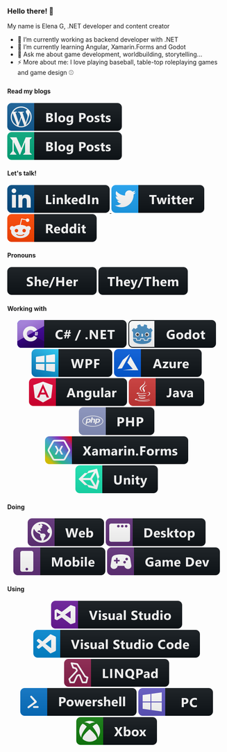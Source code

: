 ### Hello there! 👋

My name is Elena G, .NET developer and content creator

- 🔭 I’m currently working as backend developer with .NET
- 🌱 I’m currently learning Angular, Xamarin.Forms and Godot
- 💬 Ask me about game development, worldbuilding, storytelling...
- ⚡ More about me: I love playing baseball, table-top roleplaying games and game design :baseball:

#### Read my blogs

   <p>
        <a href="https://geekstorming.wordpress.com" target="_blank">
            <img src="https://github.com/MikeCodesDotNET/ColoredBadges/blob/master/svg/blogs/wordpress.svg" />
        </a>
        <a href="https://medium.com/@Beelzenef/" target="_blank">
            <img src="https://github.com/MikeCodesDotNET/ColoredBadges/blob/master/svg/blogs/medium.svg" />
        </a>
    </p>

#### Let's talk!

   <p>
        <a href="https://www.linkedin.com/in/elena-guzman-blanco/" target="_blank">
            <img src="https://github.com/MikeCodesDotNET/ColoredBadges/blob/master/svg/social/linkedin.svg" />
        </a>
        <a href="https://twitter.com/Beelzenef_/" target="_blank">
            <img src="https://github.com/MikeCodesDotNET/ColoredBadges/blob/master/svg/social/twitter.svg" />
        </a>
        <a href="https://www.reddit.com/user/BeelzenefTV/" target="_blank">
           <img src="https://github.com/MikeCodesDotNET/ColoredBadges/blob/master/svg/social/reddit.svg" />
       </a>
   </p>

#### Pronouns

   <p>
      <img src="https://github.com/MikeCodesDotNET/ColoredBadges/blob/master/svg/pronouns/sheher.svg" />
      <img src="https://github.com/MikeCodesDotNET/ColoredBadges/blob/master/svg/pronouns/theythem.svg" />
   </p>
   
#### Working with

   <p align="center">
      <img src="https://github.com/MikeCodesDotNET/ColoredBadges/raw/master/svg/dev/languages/csharp_dotnet.svg" />
      <img src="https://github.com/MikeCodesDotNET/ColoredBadges/blob/master/svg/dev/frameworks/godot.svg" />
      <img src="https://github.com/MikeCodesDotNET/ColoredBadges/blob/master/svg/dev/frameworks/wpf.svg" />
      <img src="https://github.com/MikeCodesDotNET/ColoredBadges/blob/master/svg/dev/services/azure.svg" />
      <img src="https://github.com/MikeCodesDotNET/ColoredBadges/blob/master/svg/dev/frameworks/angular.svg" />
      <img src="https://github.com/MikeCodesDotNET/ColoredBadges/blob/master/svg/dev/languages/java.svg" />
      <img src="https://github.com/MikeCodesDotNET/ColoredBadges/blob/master/svg/dev/languages/php.svg" />
      <img src="https://github.com/MikeCodesDotNET/ColoredBadges/blob/master/svg/dev/frameworks/xamarin_forms.svg" />
      <img src="https://github.com/MikeCodesDotNET/ColoredBadges/blob/master/svg/dev/frameworks/unity.svg" />
   </p>
   
#### Doing

   <p align="center">
      <img src="https://github.com/MikeCodesDotNET/ColoredBadges/blob/master/svg/dev/misc/web.svg" />
      <img src="https://github.com/MikeCodesDotNET/ColoredBadges/blob/master/svg/dev/misc/desktop.svg" />
      <img src="https://github.com/MikeCodesDotNET/ColoredBadges/blob/master/svg/dev/misc/mobile.svg" />
      <img src="https://github.com/MikeCodesDotNET/ColoredBadges/blob/master/svg/dev/misc/gamedev.svg" />
   </p>

#### Using

   <p align="center">
      <img src="https://github.com/MikeCodesDotNET/ColoredBadges/blob/master/svg/dev/tools/visualstudio.svg" />
      <img src="https://github.com/MikeCodesDotNET/ColoredBadges/blob/master/svg/dev/tools/visualstudio_code.svg" />
      <img src="https://github.com/MikeCodesDotNET/ColoredBadges/blob/master/svg/dev/tools/linqpad.svg" />
      <img src="https://github.com/MikeCodesDotNET/ColoredBadges/blob/master/svg/dev/tools/powershell.svg" />
      <img src="https://github.com/MikeCodesDotNET/ColoredBadges/blob/master/svg/devices/pc.svg" />
      <img src="https://github.com/MikeCodesDotNET/ColoredBadges/blob/master/svg/devices/xbox.svg" />
   </p>


   


